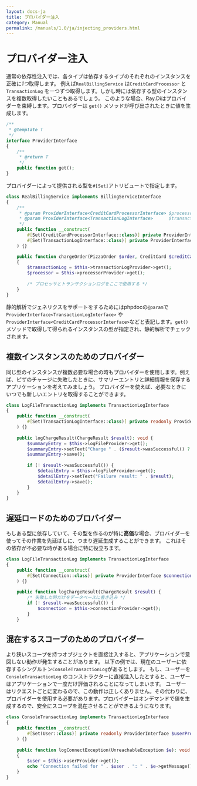```yaml
---
layout: docs-ja
title: プロバイダー注入
category: Manual
permalink: /manuals/1.0/ja/injecting_providers.html
---
```

# プロバイダー注入

通常の依存性注入では、各タイプは依存するタイプのそれぞれのインスタンスを正確に*1つ*取得します。
例えば`RealBillingService` は`CreditCardProcessor` と`TransactionLog` を一つずつ取得します。しかし時には依存する型のインスタンスを複数取得したいこともあるでしょう。
このような場合、Ray.Diはプロバイダーを束縛します。プロバイダーは `get()` メソッドが呼び出されたときに値を生成します。

```php
/**
 * @template T
 */
interface ProviderInterface
{
    /**
     * @return T
     */
    public function get();
}
```

プロバイダーによって提供される型を`#[Set]`アトリビュートで指定します。

```php
class RealBillingService implements BillingServiceInterface
{
    /**
     * @param ProviderInterface<CreditCardProcessorInterface> $processorProvider
     * @param ProviderInterface<TransactionLogInterface>      $transactionLogProvider
     */
    public function __construct(
        #[Set(CreditCardProcessorInterface::class)] private ProviderInterface $processorProvider,
        #[Set(TransactionLogInterface::class)] private ProviderInterface $transactionLogProvider
    ) {}

    public function chargeOrder(PizzaOrder $order, CreditCard $creditCard): Receipt
    {
        $transactionLog = $this->transactionLogProvider->get();
        $processor = $this->processorProvider->get();
        
        /* プロセッサとトランザクションログをここで使用する */
    }
}
```

静的解析でジェネリクスをサポートをするためにはphpdocの`@param`で`ProviderInterface<TransactionLogInterface>` や `ProviderInterface<CreditCardProcessorInterface>`などと表記します。`get()`メソッドで取得して得られるインスタンスの型が指定され、静的解析でチェックされます。

## 複数インスタンスのためのプロバイダー

同じ型のインスタンスが複数必要な場合の時もプロバイダーを使用します。例えば、ピザのチャージに失敗したときに、サマリーエントリと詳細情報を保存するアプリケーションを考えてみましょう。
プロバイダーを使えば、必要なときにいつでも新しいエントリを取得することができます。

```php
class LogFileTransactionLog implements TransactionLogInterface
{
    public function __construct(
        #[Set(TransactionLogInterface::class)] private readonly ProviderInterface $logFileProvider
    ) {}
    
    public logChargeResult(ChargeResult $result): void {
        $summaryEntry = $this->logFileProvider->get();
        $summaryEntry->setText("Charge " . ($result->wasSuccessful() ? "success" : "failure"));
        $summaryEntry->save();
        
        if (! $result->wasSuccessful()) {
            $detailEntry = $this->logFileProvider->get();
            $detailEntry->setText("Failure result: " . $result);
            $detailEntry->save();
        }
    }
}
```

## 遅延ロードのためのプロバイダー

もしある型に依存していて、その型を作るのが特に**高価**な場合、プロバイダーを使ってその作業を先延ばしに、つまり遅延生成することができます。
これはその依存が不必要な時がある場合に特に役立ちます。

```php
class LogFileTransactionLog implements TransactionLogInterface
{
    public function __construct(
        #[Set(Connection::class)] private ProviderInterface $connectionProvider
    ) {}
    
    public function logChargeResult(ChargeResult $result) {
        /* 失敗した時だけをデータベースに書き込み */
        if (! $result->wasSuccessful()) {
            $connection = $this->connectionProvider->get();
        }
    }
```

## 混在するスコープのためのプロバイダー

より狭いスコープを持つオブジェクトを直接注入すると、アプリケーションで意図しない動作が発生することがあります。
以下の例では、現在のユーザーに依存するシングルトン`ConsoleTransactionLog`があるとします。
もし、ユーザーを `ConsoleTransactionLog` のコンストラクターに直接注入したとすると、ユーザーはアプリケーションで一度だけ評価されることになってしまいます。
ユーザーはリクエストごとに変わるので、この動作は正しくありません。その代わりに、プロバイダーを使用する必要があります。プロバイダーはオンデマンドで値を生成するので、安全にスコープを混在させることができるようになります。

```php
class ConsoleTransactionLog implements TransactionLogInterface
{
    public function __construct(
        #[Set(User::class)] private readonly ProviderInterface $userProvider
    ) {}
    
    public function logConnectException(UnreachableException $e): void
    {
        $user = $this->userProvider->get();
        echo "Connection failed for " . $user . ": " . $e->getMessage();
    }
}
```
